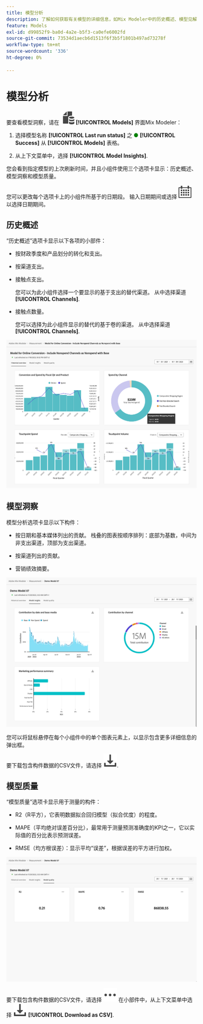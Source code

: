 ```yaml
---
title: 模型分析
description: 了解如何获取有关模型的详细信息，如Mix Modeler中的历史概述、模型见解和模型质量。
feature: Models
exl-id: d99852f9-ba0d-4a2e-b5f3-ca0efe6002fd
source-git-commit: 73534d1aecb6d1513f6f3b5f1801b497ad73278f
workflow-type: tm+mt
source-wordcount: '336'
ht-degree: 0%

---
```


# 模型分析

要查看模型洞察，请在 ![模型](../assets/icons/FileData.svg) **[!UICONTROL Models]** 界面Mix Modeler：

1. 选择模型名称 **[!UICONTROL Last run status]** 之 <span style="color:green">●</span> **[!UICONTROL Success]** 从 **[!UICONTROL Models]** 表格。

1. 从上下文菜单中，选择 **[!UICONTROL Model Insights]**.

您会看到指定模型的上次刷新时间，并且小组件使用三个选项卡显示：历史概述、模型洞察和模型质量。

您可以更改每个选项卡上的小组件所基于的日期段。 输入日期期间或选择 ![日历](../assets/icons/Calendar.svg) 以选择日期期间。


## 历史概述

“历史概述”选项卡显示以下各项的小部件：

* 按财政季度和产品划分的转化和支出。

* 按渠道支出。

* 接触点支出。

  您可以为此小组件选择一个要显示的基于支出的替代渠道。 从中选择渠道 **[!UICONTROL Channels]**.

* 接触点数量。

  您可以选择为此小组件显示的替代的基于卷的渠道。 从中选择渠道 **[!UICONTROL Channels]**.

![模型 — 历史概述](../assets/model-historical-overview.png)

## 模型洞察

模型分析选项卡显示以下构件：

* 按日期和基本媒体列出的贡献。 栈叠的图表按顺序排列：底部为基数，中间为非支出渠道，顶部为支出渠道。

* 按渠道列出的贡献。

* 营销绩效摘要。

![模型 — 模型洞察](../assets/model-model-insights.png)

您可以将鼠标悬停在每个小组件中的单个图表元素上，以显示包含更多详细信息的弹出框。

要下载包含构件数据的CSV文件，请选择 ![下载](../assets/icons/Download.svg).




## 模型质量

“模型质量”选项卡显示用于测量的构件：

* R2（R平方），它表明数据拟合回归模型（拟合优度）的程度。

* MAPE（平均绝对误差百分比），最常用于测量预测准确度的KPI之一，它以实际值的百分比表示预测误差。

* RMSE（均方根误差）：显示平均“误差”，根据误差的平方进行加权。

![模型质量](../assets/model-quality.png)

要下载包含构件数据的CSV文件，请选择 ![更多](../assets/icons/More.svg) 在小部件中，从上下文菜单中选择 ![下载](../assets/icons/Download.svg) **[!UICONTROL Download as CSV]**.
